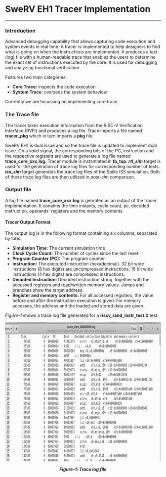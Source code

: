 # SweRV EH1 Tracer Implementation
---

### Introduction
 
Advanced debugging capability that allows capturing code execution and system events in real time. A tracer is implemented to help designers to find what is going on when the instructions are implemented. It produces a text (log) file with a human-readable trace that enables the users to determine the exact set of instructions executed by the core. It is used for debugging and analyzing functional verification.


Features two main categories:

- **Core Trace:** inspects the code execution
- **System Trace:** oversees the system behaviour
  
Currently we are focussing on implementing core trace.

### The Trace file

The tracer takes execution information from the RISC-V Verification Interface (RVFI) and produces a log file. Trace imports a file named **tracer_pkg** which in turn imports a **pkg** file. 

SweRV EH1 is dual issue and so the trace file is updated to implement dual issue. On a *valid* signal, the corresponding bits of the PC, instruction and the respective registers are used to generate a log file named **trace_core_xxx.log**. Tracer module is instantiated in **tb_top**. ***rtl_sim*** target is used for the generation of trace log files for corresponding number of tests. ***iss_sim*** target generates the trace log files of the Spike ISS simulation. Both of these trace log files are then utilized in *post-sim* comparison.

### Output file 

A log file named **trace_core_xxx.log** is genrated as an output of the tracer implementation. It conatins the time instants, cycle count, pc, decoded instruction, operands' registers and the memory contents.

#### Tracer Output Format

The output log is in the following format containing six columns, separated by tabs:

- **Simulation Time:** The current simulation time
- **Clock Cycle Count:** The number of cycles since the last reset.
- **Program Counter (PC):** The program counter
- **Instruction:** The executed instruction (hexadecimal). 32 bit wide instructions (8 hex digits) are uncompressed instructions, 16 bit wide instructions (4 hex digits) are compressed instructions.
- **Decoded Instruction:** Decoded instruction string, together with the accessed registers and read/written memory values. Jumps and branches show the target address.
- **Register and memory contents:** For all accessed registers, the value before and after the instruction execution is given. For memory accesses, the address and the loaded and stored data are given.

*Figure-1* shows a trace log file generated for a **riscv_rand_instr_test.0** test.

<p align="center">
  <img width="960" height="450" src="img/trace_log.png" >
</p>

<div align='center'> <b><i>Figure-1</i>: <i>Trace log file</i></b> </div>